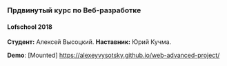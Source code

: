 ### Прдвинутый курс по Веб-разработке

#### Lofschool 2018

**Студент:** Алексей Высоцкий.
**Наставник:** Юрий Кучма.

**Demo**:
[Mounted] https://alexeyvysotsky.github.io/web-advanced-project/

